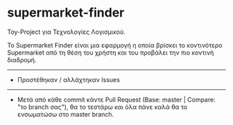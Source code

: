 # supermarket-finder
Toy-Project για Τεχνολογίες Λογισμικού.

Το Supermarket Finder είναι μια εφαρμογή η οποία βρίσκει το κοντινότερο Supermarket από τη θέση του χρήστη και του προβάλει την πιο κοντινή διαδρομή.

---------------------------

- Προστέθηκαν / αλλάχτηκαν Issues



---------------------------

- Μετά από κάθε commit κάντε Pull Request (Base: master | Compare: "το branch σας"), θα το τεστάρω και όλα πάνε καλά θα το ενσωματώσω στο master branch.
